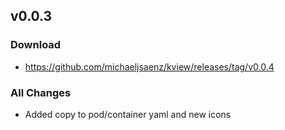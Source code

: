## v0.0.3

### Download
 - https://github.com/michaeljsaenz/kview/releases/tag/v0.0.4

### All Changes
  * Added copy to pod/container yaml and new icons

